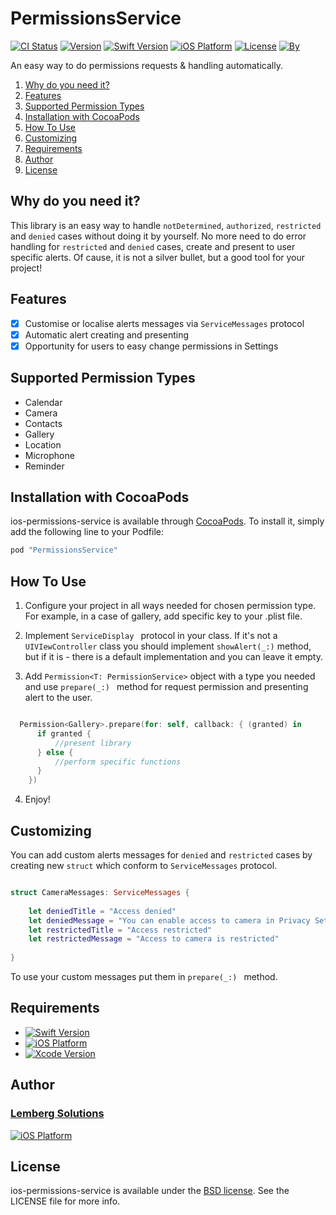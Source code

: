 
# PermissionsService

[![CI Status](http://img.shields.io/travis/lemberg/ios-permissions-service.svg?style=flat)](https://travis-ci.org/lemberg/ios-permissions-service.svg?branch=master) 
[![Version](https://img.shields.io/cocoapods/v/PermissionsService.svg?style=flat)](http://cocoapods.org/pods/PermissionsService) 
[![Swift Version](https://img.shields.io/badge/Swift-3.1%2B-orange.svg?style=flat)](http://cocoapods.org/pods/PermissionsService) 
[![iOS Platform](https://img.shields.io/badge/iOS-%209.0%2B-blue.svg?style=flat)](http://cocoapods.org/pods/PermissionsService) 
[![License](https://img.shields.io/cocoapods/l/PermissionsService.svg?style=flat)](http://cocoapods.org/pods/PermissionsService)
[![By](https://img.shields.io/badge/By-Lemberg%20Solutions%20Limited-blue.svg?style=flat)](http://cocoapods.org/pods/PermissionsService)

An easy way to do permissions requests & handling automatically.

1. [Why do you need it?](https://github.com/lemberg/ios-permissions-service/tree/hellen#why-you-need-it)
1. [Features](https://github.com/lemberg/ios-permissions-service/tree/hellen#features)
1. [Supported Permission Types](https://github.com/lemberg/ios-permissions-service/tree/hellen#supported-permission-types)
1. [Installation with CocoaPods](https://github.com/lemberg/ios-permissions-service/tree/hellen#installation-with-cocoapods)
1. [How To Use](https://github.com/lemberg/ios-permissions-service/tree/hellen#how-to-use)
1. [Customizing](https://github.com/lemberg/ios-permissions-service/tree/hellen#customizing) 
1. [Requirements](https://github.com/lemberg/ios-permissions-service/tree/hellen#requirements)
1. [Author](https://github.com/lemberg/ios-permissions-service/tree/hellen#author)
1. [License](https://github.com/lemberg/ios-permissions-service/tree/hellen#license)

## Why do you need it?

This library is an easy way to handle `notDetermined`, `authorized`, `restricted` and `denied` cases without doing it by yourself. No more need to do error handling for `restricted` and `denied` cases, create and present to user specific alerts. 
Of cause, it is not a silver bullet, but a good tool for your project!

## Features

- [x] Customise or localise alerts messages via `ServiceMessages` protocol
- [x] Automatic alert creating and presenting 
- [x] Opportunity for users to easy change permissions in Settings 

## Supported Permission Types

* Calendar  
* Camera    
* Contacts  
* Gallery  
* Location 
* Microphone 
* Reminder

## Installation with CocoaPods

ios-permissions-service is available through [CocoaPods](http://cocoapods.org). To install
it, simply add the following line to your Podfile:

```swift
pod "PermissionsService"
```

## How To Use

1. Configure your project in all ways needed for chosen permission type. For example, in a case of gallery, add specific key to your .plist file.  

2. Implement  `ServiceDisplay ` protocol in your class. If it's not a `UIVIewController` class you should implement `showAlert(_:)` method, but if it is - there is a default implementation and you can leave it empty. 

3. Add `Permission<T: PermissionService>` object with a type you needed and use  `prepare(_:) ` method for request permission and presenting alert to the user. 

```swift

  Permission<Gallery>.prepare(for: self, callback: { (granted) in
      if granted {
          //present library
      } else {
          //perform specific functions 
      }
    })

```

4. Enjoy!

## Customizing

You can add custom alerts messages for `denied` and `restricted` cases by creating new `struct` which conform to `ServiceMessages` protocol.

```swift

struct CameraMessages: ServiceMessages {
    
    let deniedTitle = "Access denied"
    let deniedMessage = "You can enable access to camera in Privacy Settings"
    let restrictedTitle = "Access restricted"
    let restrictedMessage = "Access to camera is restricted"
    
}
```

 To use your custom messages put them in  `prepare(_:) ` method. 

## Requirements

- [![Swift Version](https://img.shields.io/badge/Swift-3.1%2B-orange.svg?style=flat)](http://cocoapods.org/pods/PermissionsService) 
- [![iOS Platform](https://img.shields.io/badge/iOS-%209.0%2B-blue.svg?style=flat)](http://cocoapods.org/pods/PermissionsService) 
- [![Xcode Version](https://img.shields.io/badge/Xcode-8.1%2B-blue.svg?style=flat)](http://cocoapods.org/pods/PermissionsService) 

## Author

### [Lemberg Solutions](http://lemberg.co.uk) 

[![iOS Platform](http://lemberg.co.uk/sites/all/themes/lemberg/images/logo.png)](https://github.com/lemberg) 

## License

ios-permissions-service is available under the [BSD license](https://directory.fsf.org/wiki/License:BSD_4Clause). See the LICENSE file for more info.

